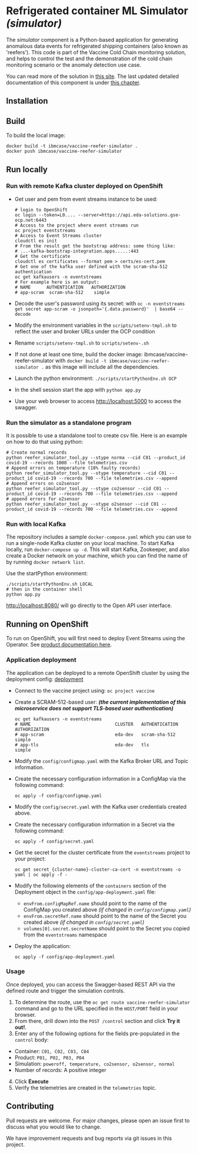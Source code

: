 # Refrigerated container ML Simulator _(simulator)_

The _simulator_ component is a Python-based application for generating anomalous data events for refrigerated shipping containers (also known as 'reefers'). This code is part of the Vaccine Cold Chain monitoring solution, and helps to control the test and the demonstration of the cold chain monitoring scenario or the anomaly detection use case.

You can read more of the solution in [this site](https://ibm-cloud-architecture.github.io/vaccine-solution-main/).
The last updated detailed documentation of this component is under [this chapter](https://ibm-cloud-architecture.github.io/vaccine-solution-main/solution/reefer-iot/).

## Installation


## Build

To build the local image:

```shell
docker build -t ibmcase/vaccine-reefer-simulator .
docker push ibmcase/vaccine-reefer-simulator
```

## Run locally


### Run with remote Kafka cluster deployed on OpenShift

* Get user and pem from event streams instance to be used:

  ```shell
  # login to OpenShift
  oc login --token=L0.... --server=https://api.eda-solutions.gse-ocp.net:6443
  # Access to the project where event streams run
  oc project eventstreams
  # Access to Event Streams cluster
  cloudctl es init
  # From the result get the bootstrap address: some thing like:
  # ...-kafka-bootstrap-integration.apps.....:443
  # Get the certificate
  cloudctl es certificates --format pem > certs/es-cert.pem
  # Get one of the kafka user defined with the scram-sha-512 authentication
  oc get kafkausers -n eventstreams
  # For example here is an output:
  # NAME      AUTHENTICATION   AUTHORIZATION
  # app-scram  scram-sha-512    simple
  ```
* Decode the user's password using its secret: with `oc -n eventstreams get secret app-scram -o jsonpath='{.data.password}'  | base64 --decode`

* Modify the environment variables in the `scripts/setenv-tmpl.sh` to reflect the user and broker URLs under the OCP condition
* Rename `scripts/setenv-tmpl.sh` to `scripts/setenv-.sh`
* If not done at least one time, build the docker image: ibmcase/vaccine-reefer-simulator with `docker build -t ibmcase/vaccine-reefer-simulator .` as this image will include all the dependencies.
* Launch the python environment: `./scripts/startPythonEnv.sh OCP`

* In the shell session start the app with `python app.py`
* Use your web browser to access [http://localhost:5000](http://localhost:5000) to access the swagger.

### Run the simulator as a standalone program

It is possible to use a standalone tool to create csv file. Here is an example on how to do that using python:

```shell
# Create normal records
python reefer_simulator_tool.py --stype norma --cid C01 --product_id covid-19 --records 1000 --file telemetries.csv 
# Append errors on temperature (18% faulty records)
python reefer_simulator_tool.py --stype temperature --cid C01 --product_id covid-19 --records 700 --file telemetries.csv --append
# Append errors on co2sensor 
python reefer_simulator_tool.py --stype co2sensor --cid C01 --product_id covid-19 --records 700 --file telemetries.csv --append
# append errors for o2sensor
python reefer_simulator_tool.py --stype o2sensor --cid C01 --product_id covid-19 --records 700 --file telemetries.csv --append
```

### Run with local Kafka

The repository includes a sample `docker-compose.yaml` which you can use to run a single-node Kafka cluster on your local machine. To start Kafka locally, run `docker-compose up -d`. This will start Kafka, Zookeeper, and also create a Docker network on your machine, which you can find the name of by running `docker network list`.

Use the startPython environment:

```shell
./scripts/startPythonEnv.sh LOCAL
# then in the container shell
python app.py
```

[http://localhost:8080/](http://localhost:5000/) will go directly to the Open API user interface.


## Running on OpenShift

To run on OpenShift, you will first need to deploy Event Streams using the Operator. See [product documentation here](https://ibm.github.io/event-streams/installing/installing/).

### Application deployment

The application can be deployed to a remote OpenShift cluster by using the deployment config: [deployment](https://github.com/ibm-cloud-architecture/vaccine-reefer-simulator/blob/master/config/app-deployment.yaml)

* Connect to the vaccine project using: `oc project vaccine`
* Create a SCRAM-512-based user: **_(the current implementation of this microservice does not support TLS-based user authentication)_**

  ```shell
  oc get kafkausers -n eventstreams
  # NAME                                CLUSTER   AUTHENTICATION   AUTHORIZATION
  # app-scram                           eda-dev   scram-sha-512    simple
  # app-tls                             eda-dev   tls              simple
  ```

* Modify the `config/configmap.yaml` with the Kafka Broker URL and Topic information.

* Create the necessary configuration information in a ConfigMap via the following command:

   ```shell
   oc apply -f config/configmap.yaml
   ```

* Modify the `config/secret.yaml` with the Kafka user credentials created above.

* Create the necessary configuration information in a Secret via the following command:

  ```shell
  oc apply -f config/secret.yaml
  ```

* Get the secret for the cluster certificate from the `eventstreams` project to your project:

  ```shell
  oc get secret {cluster-name}-cluster-ca-cert -n eventstreams -o yaml | oc apply -f -
  ```

* Modify the following elements of the `containers` section of the Deployment object in the `config/app-deployment.yaml` file:
  *  `envFrom.configMapRef.name` should point to the name of the ConfigMap you created above _(if changed in `config/configmap.yaml`)_
  *  `envFrom.secretRef.name` should point to the name of the Secret you created above _(if changed in `config/secret.yaml`)_
  *  `volumes[0].secret.secretName` should point to the Secret you copied from the `eventstreams` namespace

* Deploy the application:

  ```shell
  oc apply -f config/app-deployment.yaml
  ```

### Usage

Once deployed, you can access the Swagger-based REST API via the defined route and trigger the simulation controls.

1. To determine the route, use the `oc get route vaccine-reefer-simulator` command and go to the URL specified in the `HOST/PORT` field in your browser.
2. From there, drill down into the `POST /control` section and click **Try it out!**.
3. Enter any of the following options for the fields pre-populated in the `control` body:

  - Container: `C01, C02, C03, C04`
  - Product: `P01, P02, P03, P04`
  - Simulation: `poweroff, temperature, co2sensor, o2sensor, normal`
  - Number of records: A positive integer

4. Click **Execute**
5. Verify the telemetries are created in the `telemetries` topic.

## Contributing

Pull requests are welcome. For major changes, please open an issue first to discuss what you would like to change.

We have improvement requests and bug reports via git issues in this project.
